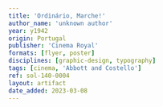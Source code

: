 ```yaml
---
title: 'Ordinário, Marche!'
author_name: 'unknown author'
year: y1942
origin: Portugal
publisher: 'Cinema Royal'
formats: [flyer, poster]
disciplines: [graphic-design, typography]
tags: [cinema, 'Abbott and Costello']
ref: sol-140-0004
layout: artifact
date_added: 2023-03-08
---
```


